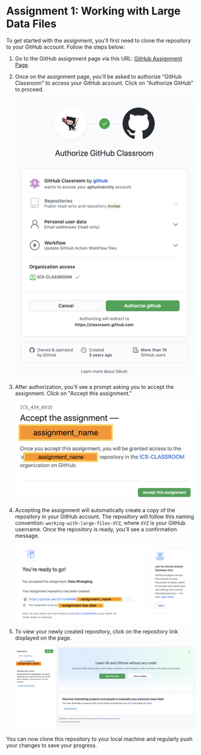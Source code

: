 # Assignment 1: Working with Large Data Files

To get started with the assignment, you'll first need to clone the repository to your GitHub account. Follow the steps below:

1. Go to the GitHub assignment page via this URL: [GitHub Assignment Page](https://classroom.github.com/a/YNWaqK0h).

2. Once on the assignment page, you'll be asked to authorize "GitHub Classroom" to access your GitHub account. Click on "Authorize GitHub" to proceed.

   ![Authorize GitHub](media/authorize_github.png)

3. After authorization, you'll see a prompt asking you to accept the assignment. Click on "Accept this assignment."

   ![Accept Assignment](media/accept_assignment.png)

4. Accepting the assignment will automatically create a copy of the repository in your GitHub account. The repository will follow this naming convention: `working-with-large-files-XYZ`, where `XYZ` is your GitHub username. Once the repository is ready, you'll see a confirmation message.

   ![Repository Ready](media/done.png)

5. To view your newly created repository, click on the repository link displayed on the page.

   ![See Code](media/see_code.png)

You can now clone this repository to your local machine and regularly push your changes to save your progress.
